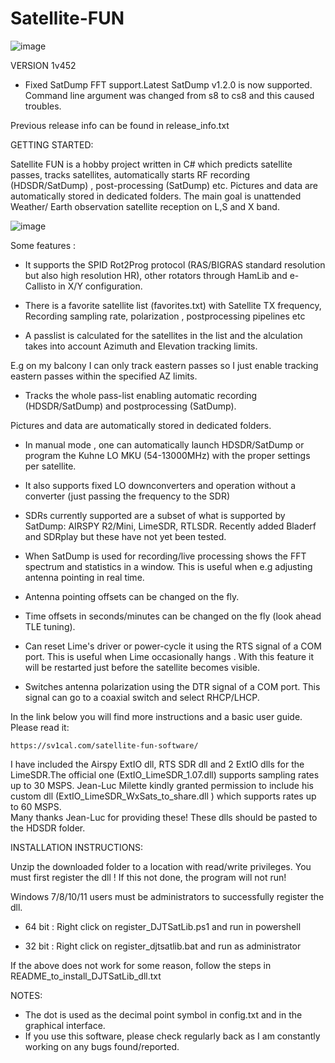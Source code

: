 # Satellite-FUN
![image](https://github.com/SV1CAL/Satellite-FUN/assets/3455238/5a1d983a-11a6-43a7-a2b1-4dcf5e4b01c1)

VERSION 1v452
- Fixed SatDump FFT support.Latest SatDump v1.2.0 is now supported. Command line argument was changed from s8 to cs8 and this caused troubles. 

Previous release info can be found in release_info.txt

GETTING STARTED:

Satellite FUN is a hobby project written in C# which predicts satellite passes, tracks satellites, automatically starts RF recording (HDSDR/SatDump) , post-processing (SatDump) etc.
Pictures and data are automatically stored in dedicated folders.
The main goal is unattended Weather/ Earth observation satellite reception on L,S and X band.

![image](https://github.com/SV1CAL/Satellite-FUN/assets/3455238/75381b61-a813-4372-8a1b-3a755b82b32a)

Some features :

- It supports the SPID Rot2Prog protocol (RAS/BIGRAS standard resolution but also high resolution HR), other rotators through HamLib and e-Callisto in X/Y configuration.

- There is a favorite satellite list (favorites.txt) with Satellite TX frequency,  Recording sampling rate, polarization , postprocessing pipelines etc

- A passlist is calculated for the satellites in the list and the alculation takes into account Azimuth and Elevation tracking limits. 

E.g on my balcony I can only track eastern passes so I just enable tracking eastern passes within the specified AZ limits.

- Tracks the whole pass-list enabling automatic recording (HDSDR/SatDump) and postprocessing (SatDump). 

Pictures and data are automatically stored in dedicated folders.

- In manual mode , one can automatically launch HDSDR/SatDump or program the Kuhne LO MKU (54-13000MHz)  with the proper settings per satellite.

- It also supports fixed LO downconverters and operation without a converter (just passing the frequency to the SDR)

- SDRs currently supported are a subset of what is supported by SatDump: AIRSPY R2/Mini, LimeSDR, RTLSDR. Recently added Bladerf and SDRplay but these have not yet been tested.

- When SatDump is used for recording/live processing shows the FFT spectrum and statistics in a window. This is useful when e.g adjusting antenna pointing in real time.
 
- Antenna pointing offsets can be changed on the fly.

- Time offsets in seconds/minutes can be changed on the fly (look ahead TLE tuning).

- Can reset Lime's driver or power-cycle it using the RTS signal of a COM port. This is useful when Lime occasionally hangs . With this feature it will be restarted just before the satellite becomes visible.

- Switches antenna polarization using the DTR signal of a COM port. This signal can go to a coaxial switch and select RHCP/LHCP.

In the link below you will find more instructions and a basic user guide. Please read it:

	https://sv1cal.com/satellite-fun-software/


I have included the Airspy ExtIO dll, RTS SDR dll and 2 ExtIO dlls for the LimeSDR.The official one (ExtIO_LimeSDR_1.07.dll) supports sampling rates up to 30 MSPS.
Jean-Luc Milette kindly granted permission to include his custom dll (ExtIO_LimeSDR_WxSats_to_share.dll )  which supports rates up to 60 MSPS.  
Many thanks Jean-Luc for providing these! These dlls should be pasted to the HDSDR folder.


INSTALLATION INSTRUCTIONS:

Unzip the downloaded folder to a location with read/write privileges. You must first register the dll ! If this not done, the program will not run!

Windows 7/8/10/11 users must be administrators to successfully register the dll.

- 64 bit : Right click on register_DJTSatLib.ps1 and run in powershell

- 32 bit : Right click on register_djtsatlib.bat and run as administrator

If the above does not work for some reason, follow the steps in README_to_install_DJTSatLib_dll.txt


NOTES:
- The dot is used as the decimal point symbol in config.txt and in the graphical interface.
- If you use this software, please check regularly back as I am constantly working on any bugs found/reported.

